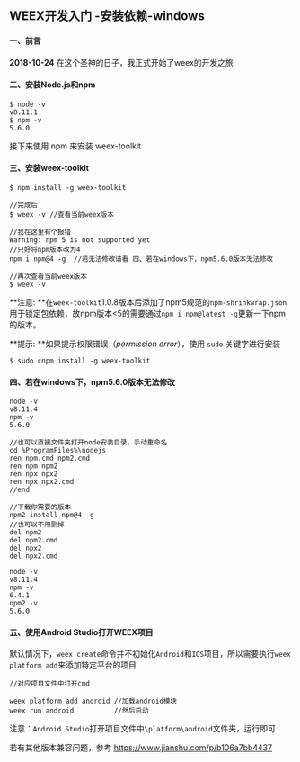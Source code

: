 ## WEEX开发入门 -安装依赖-windows

#### 一、前言

**2018-10-24** 在这个圣神的日子，我正式开始了weex的开发之旅

#### 二、安装Node.js和npm

```
$ node -v
v8.11.1
$ npm -v
5.6.0
```

接下来使用 npm 来安装 weex-toolkit

#### 三、安装weex-toolkit

```
$ npm install -g weex-toolkit

//完成后
$ weex -v //查看当前weex版本

//我在这里有个报错
Warning: npm 5 is not supported yet
//只好将npm版本改为4
npm i npm@4 -g  //若无法修改请看 四、若在windows下，npm5.6.0版本无法修改

//再次查看当前weex版本
$ weex -v
```

**注意: **在`weex-toolkit`1.0.8版本后添加了npm5规范的`npm-shrinkwrap.json`用于锁定包依赖，故npm版本<5的需要通过`npm i npm@latest -g`更新一下npm的版本。

**提示: **如果提示权限错误（*permission error*），使用 `sudo` 关键字进行安装

```
$ sudo cnpm install -g weex-toolkit
```

#### 四、若在windows下，npm5.6.0版本无法修改

```
node -v
v8.11.4
npm -v
5.6.0

//也可以直接文件夹打开node安装目录，手动重命名
cd %ProgramFiles%\nodejs
ren npm.cmd npm2.cmd
ren npm npm2
ren npx npx2
ren npx npx2.cmd
//end

//下载你需要的版本
npm2 install npm@4 -g
//也可以不用删掉
del npm2
del npm2.cmd
del npx2
del npx2.cmd

node -v
v8.11.4
npm -v
6.4.1
npm2 -v
5.6.0
```

#### 五、使用Android Studio打开WEEX项目

默认情况下，`weex create`命令并不初始化`Android`和`IOS`项目，所以需要执行`weex platform add`来添加特定平台的项目

```
//对应项目文件中打开cmd

weex platform add android //加载android模块
weex run android          //然后启动
```

注意：`Android Studio`打开项目文件中`\platform\android`文件夹，运行即可

若有其他版本兼容问题，参考 https://www.jianshu.com/p/b106a7bb4437